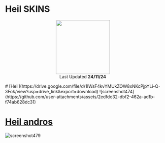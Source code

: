 # Heil SKINS
<p align="center">
  <a href="https://osu.ppy.sh/users/20269653">
  <img src="https://a.ppy.sh/20269653"  
       width="175"
       height="175"></a>

<br>
Last Updated <b>24/11/24</b>
</p>
# [Heil](https://drive.google.com/file/d/1IWsF4kvYMUkZOW8xNKcPjpYLi-Q-3Fok/view?usp=drive_link&export=download)
![screenshot474](https://github.com/user-attachments/assets/2edfdc32-dbf2-462a-adfb-f74ab628dc31)



# [Heil andros](https://drive.google.com/file/d/1ox8Zl17ZHfcMJZJSieeThY0DXJXtk99b/view?usp=sharing)
![screenshot479](https://github.com/user-attachments/assets/4b0ff143-a30c-4f72-9a00-8843c712ab0b)


